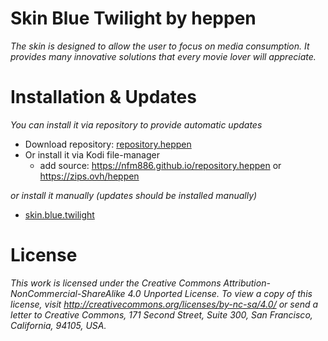 # Skin Blue Twilight by heppen

_The skin is designed to allow the user to focus on media consumption. It provides many innovative solutions that every movie lover will appreciate._

# Installation & Updates

_You can install it via repository to provide automatic updates_

- Download repository: [repository.heppen](https://github.com/nfm886/repository.heppen/raw/main/repository.heppen.zip)
- Or install it via Kodi file-manager
  - add source: https://nfm886.github.io/repository.heppen or https://zips.ovh/heppen

_or install it manually (updates should be installed manually)_

- [skin.blue.twilight](https://github.com/nfm886/skin.blue.twilight/archive/refs/heads/master.zip)

# License

_This work is licensed under the Creative Commons Attribution-NonCommercial-ShareAlike 4.0 Unported License.
To view a copy of this license, visit http://creativecommons.org/licenses/by-nc-sa/4.0/
or send a letter to Creative Commons, 171 Second Street, Suite 300, San Francisco, California, 94105, USA._
